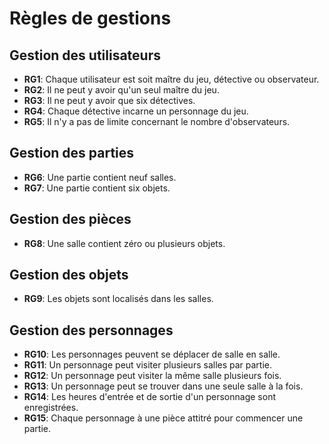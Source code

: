 # Règles de gestions 

## Gestion des utilisateurs
- **RG1**: Chaque utilisateur est soit maître du jeu, détective ou observateur.
- **RG2**: Il ne peut y avoir qu'un seul maître du jeu.
- **RG3**: Il ne peut y avoir que six détectives.
- **RG4**: Chaque détective incarne un personnage du jeu. 
- **RG5**: Il n'y a pas de limite concernant le nombre d'observateurs. 

## Gestion des parties
- **RG6**: Une partie contient neuf salles.
- **RG7**: Une partie contient six objets.

## Gestion des pièces
- **RG8**: Une salle contient zéro ou plusieurs objets.

## Gestion des objets
- **RG9**: Les objets sont localisés dans les salles.  

## Gestion des personnages
- **RG10**: Les personnages peuvent se déplacer de salle en salle.
- **RG11**: Un personnage peut visiter plusieurs salles par partie.
- **RG12**: Un personnage peut visiter la même salle plusieurs fois.
- **RG13**: Un personnage peut se trouver dans une seule salle à la fois.
- **RG14**: Les heures d'entrée et de sortie d'un personnage sont enregistrées.
- **RG15**: Chaque personnage à une pièce attitré pour commencer une partie.  